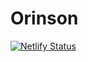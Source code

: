 # Orinson
[![Netlify Status](https://api.netlify.com/api/v1/badges/12d7513c-b617-4f9a-b0b8-d25e940d2c18/deploy-status)](https://app.netlify.com/sites/dash-weather/deploys)
